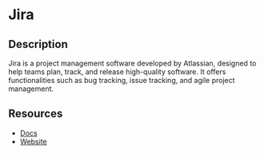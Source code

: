 # Jira

## Description

Jira is a project management software developed by Atlassian, designed to help teams plan, track, and release high-quality software. It offers functionalities such as bug tracking, issue tracking, and agile project management.

## Resources

- [Docs](https://developer.atlassian.com/server/jira/platform/rest-apis/)
- [Website](jira.com)
